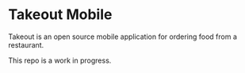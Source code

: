 # Takeout Mobile

Takeout is an open source mobile application for ordering food from a restaurant.

This repo is a work in progress.
